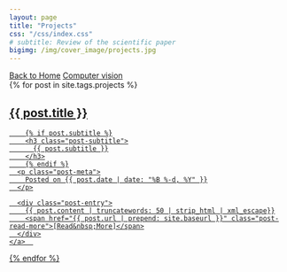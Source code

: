 ```yaml
---
layout: page
title: "Projects"
css: "/css/index.css"
# subtitle: Review of the scientific paper
bigimg: /img/cover_image/projects.jpg
---
```


<div class="list-filters">
  <a href="/index" class="list-filter">Back to Home</a>
  <a href="/projects/cv" class="list-filter">Computer vision</a>
  <!-- <a href="/projects/Data" class="list-filter">Segmentation</a> -->
  <!-- <a href="/projects/3D_vision" class="list-filter">3D vision</a> -->
  <!-- <a href="/projects/others" class="list-filter">Others</a> -->
  <!-- <a href="/tags" class="list-filter">Index</a> -->
</div>

<div class="posts-list">
  {% for post in site.tags.projects %}
  <article>
    <a class="post-preview" href="{{ post.url | prepend: site.baseurl }}">
	    <h2 class="post-title">{{ post.title }}</h2>
	
	    {% if post.subtitle %}
	    <h3 class="post-subtitle">
	      {{ post.subtitle }}
	    </h3>
	    {% endif %}
      <p class="post-meta">
        Posted on {{ post.date | date: "%B %-d, %Y" }}
      </p>

      <div class="post-entry">
        {{ post.content | truncatewords: 50 | strip_html | xml_escape}}
        <span href="{{ post.url | prepend: site.baseurl }}" class="post-read-more">[Read&nbsp;More]</span>
      </div>
    </a>  
   </article>
  {% endfor %}
</div>